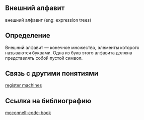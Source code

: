## Внешний алфавит
внешний алфавит  (eng: expression trees) 

## Определение
Внешний алфавит — конечное множество, элементы которого называются буквами. Одна из букв этого алфавита должна представлять собой пустой символ.

## Связь с другими понятиями

[register machines](https://github.com/vernikkkkkkkkkkkkkkkkkkk/concept/blob/main/virtual%20machines/register%20machines/register%20machines.md)

## Cсылка на библиографию

[mcconnell-code-book](https://github.com/vernikkkkkkkkkkkkkkkkkkk/concept/blob/main/bibliography/instruction%20set/mcconnell-code-book.md)
